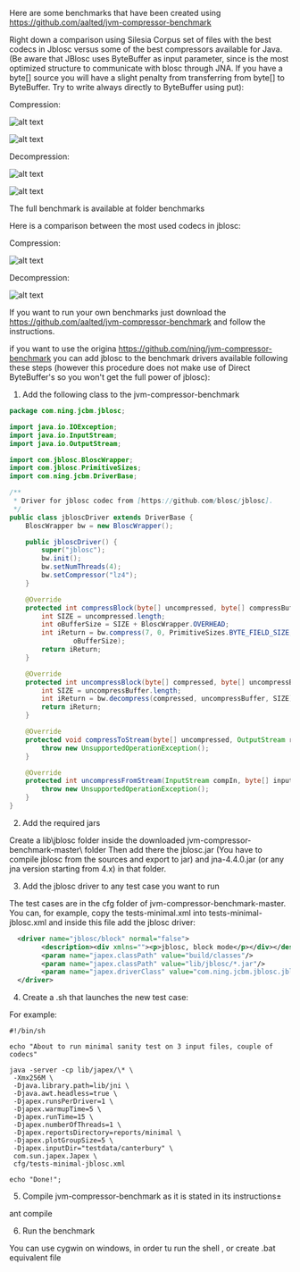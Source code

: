 Here are some benchmarks that have been created using  https://github.com/aalted/jvm-compressor-benchmark

Right down a comparison using Silesia Corpus set of files with the best codecs in Jblosc versus some of the best compressors available for Java. (Be aware that JBlosc uses ByteBuffer as input parameter, since is the most optimized structure to communicate with blosc through JNA. If you have a byte[] source you will have a slight penalty from transferring from byte[] to ByteBuffer. Try to write always directly to ByteBuffer using put):

Compression:

![alt text](https://github.com/Blosc/jblosc/blob/master/benchmarks/2017_04_14_08_48_silesia/testcase0.jpg "Compression")

![alt text](https://github.com/Blosc/jblosc/blob/master/benchmarks/2017_04_14_08_48_silesia/testcase1.jpg "Compression")

Decompression:

![alt text](https://github.com/Blosc/jblosc/blob/master/benchmarks/2017_04_14_08_48_silesia/testcase2.jpg "Decompression")

![alt text](https://github.com/Blosc/jblosc/blob/master/benchmarks/2017_04_14_08_48_silesia/testcase3.jpg "Decompression")

The full benchmark is available at folder benchmarks

Here is a comparison between the most used codecs in jblosc:

Compression:

![alt text](https://github.com/Blosc/jblosc/blob/master/benchmarks/2017_04_14_07_39_codecs/testcase0.jpg "Compression")

Decompression:

![alt text](https://github.com/Blosc/jblosc/blob/master/benchmarks/2017_04_14_07_39_codecs/testcase1.jpg "Decompression")

If you want to run your own benchmarks just download the  https://github.com/aalted/jvm-compressor-benchmark and follow the instructions.

if you want to use the origina https://github.com/ning/jvm-compressor-benchmark you can add jblosc to the benchmark drivers available following these steps (however this procedure does not make use of Direct ByteBuffer's so you won't get the full power of jblosc):

1. Add the following class to the jvm-compressor-benchmark

```java
package com.ning.jcbm.jblosc;

import java.io.IOException;
import java.io.InputStream;
import java.io.OutputStream;

import com.jblosc.BloscWrapper;
import com.jblosc.PrimitiveSizes;
import com.ning.jcbm.DriverBase;

/**
 * Driver for jblosc codec from [https://github.com/blosc/jblosc].
 */
public class jbloscDriver extends DriverBase {
	BloscWrapper bw = new BloscWrapper();

	public jbloscDriver() {
		super("jblosc");
		bw.init();
		bw.setNumThreads(4);
		bw.setCompressor("lz4");
	}

	@Override
	protected int compressBlock(byte[] uncompressed, byte[] compressBuffer) throws IOException {
		int SIZE = uncompressed.length;
		int oBufferSize = SIZE + BloscWrapper.OVERHEAD;
		int iReturn = bw.compress(7, 0, PrimitiveSizes.BYTE_FIELD_SIZE, uncompressed, SIZE, compressBuffer,
				oBufferSize);
		return iReturn;
	}

	@Override
	protected int uncompressBlock(byte[] compressed, byte[] uncompressBuffer) throws IOException {
		int SIZE = uncompressBuffer.length;
		int iReturn = bw.decompress(compressed, uncompressBuffer, SIZE);
		return iReturn;
	}

	@Override
	protected void compressToStream(byte[] uncompressed, OutputStream rawOut) throws IOException {
		throw new UnsupportedOperationException();
	}

	@Override
	protected int uncompressFromStream(InputStream compIn, byte[] inputBuffer) throws IOException {
		throw new UnsupportedOperationException();
	}
}
```

2. Add the required jars

Create a lib\jblosc folder inside the downloaded jvm-compressor-benchmark-master\ folder
Then add there the jblosc.jar (You have to compile jblosc from the sources and export to jar) and jna-4.4.0.jar (or any jna version starting from 4.x) in that folder.

3. Add the jblosc driver to any test case you want to run

The test cases are in the cfg folder of jvm-compressor-benchmark-master. You can, for example, copy the tests-minimal.xml into tests-minimal-jblosc.xml and inside this file add the jblosc driver:

```xml
  <driver name="jblosc/block" normal="false">
        <description><div xmlns=""><p>jblosc, block mode</p></div></description>
        <param name="japex.classPath" value="build/classes"/>
        <param name="japex.classPath" value="lib/jblosc/*.jar"/>
        <param name="japex.driverClass" value="com.ning.jcbm.jblosc.jbloscDriver"/>
  </driver>
```
4. Create a .sh that launches the new test case:

For example:

```
#!/bin/sh
 
echo "About to run minimal sanity test on 3 input files, couple of codecs"

java -server -cp lib/japex/\* \
 -Xmx256M \
 -Djava.library.path=lib/jni \
 -Djava.awt.headless=true \
 -Djapex.runsPerDriver=1 \
 -Djapex.warmupTime=5 \
 -Djapex.runTime=15 \
 -Djapex.numberOfThreads=1 \
 -Djapex.reportsDirectory=reports/minimal \
 -Djapex.plotGroupSize=5 \
 -Djapex.inputDir="testdata/canterbury" \
 com.sun.japex.Japex \
 cfg/tests-minimal-jblosc.xml

echo "Done!";
```
5. Compile jvm-compressor-benchmark as it is stated in its instructions±

ant compile

6. Run the benchmark

You can use cygwin on windows, in order tu run the shell , or create .bat equivalent file
